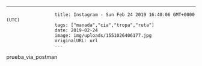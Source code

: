 ---
                      title: Instagram - Sun Feb 24 2019 16:40:06 GMT+0000 (UTC)
                      tags: ["manada","cia","tropa","ruta"]
                      date: 2019-02-24
                      image: img/uploads/1551026406177.jpg
                      originalURL: url
                      ---

prueba_via_postman